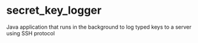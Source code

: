 # secret_key_logger
Java application that runs in the background to log typed keys to a server using SSH protocol

